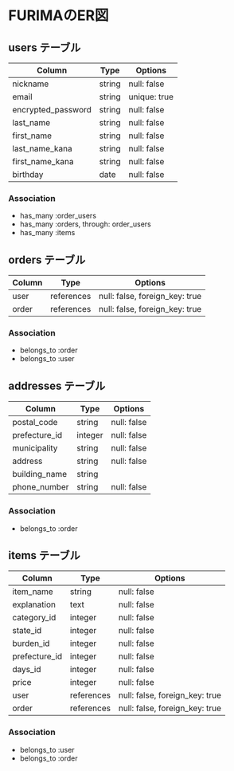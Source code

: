 # FURIMAのER図

## users テーブル

| Column             | Type   | Options      |
| ------------------ | ------ | ------------ |
| nickname           | string | null: false  |
| email              | string | unique: true |
| encrypted_password | string | null: false  |
| last_name          | string | null: false  |
| first_name         | string | null: false  |
| last_name_kana     | string | null: false  |
| first_name_kana    | string | null: false  |
| birthday           | date   | null: false  |

### Association

- has_many :order_users
- has_many :orders, through: order_users
- has_many :items

## orders テーブル

| Column | Type       | Options                        |
| ------ | ---------- | ------------------------------ |
| user   | references | null: false, foreign_key: true |
| order  | references | null: false, foreign_key: true |

### Association

- belongs_to :order
- belongs_to :user

## addresses テーブル

| Column        | Type    | Options     |
| ------------- | --------| ------------|
| postal_code   | string  | null: false |
| prefecture_id | integer | null: false |
| municipality  | string  | null: false |
| address       | string  | null: false |
| building_name | string  |             |
| phone_number  | string  | null: false |

### Association

- belongs_to :order

## items テーブル

| Column        | Type       | Options                        |
| ------------- | ---------- | ------------------------------ |
| item_name     | string     | null: false                    |
| explanation   | text       | null: false                    |
| category_id   | integer    | null: false                    |
| state_id      | integer    | null: false                    |
| burden_id     | integer    | null: false                    |
| prefecture_id | integer    | null: false                    |
| days_id       | integer    | null: false                    |
| price         | integer    | null: false                    |
| user          | references | null: false, foreign_key: true |
| order         | references | null: false, foreign_key: true |

### Association

- belongs_to :user
- belongs_to :order